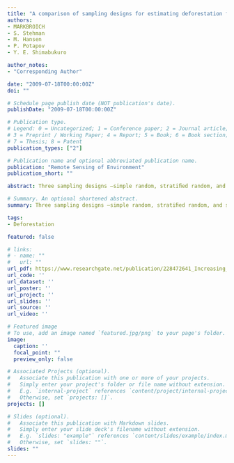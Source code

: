 ```yaml
---
title: "A comparison of sampling designs for estimating deforestation from Landsatimagery: A case study of the Brazilian Legal Amazon"
authors:
- MARKBROICH
- S. Stehman
- M. Hansen
- P. Potapov
- Y. E. Shimabukuro

author_notes:
- "Corresponding Author"

date: "2009-07-18T00:00:00Z"
doi: ""

# Schedule page publish date (NOT publication's date).
publishDate: "2009-07-18T00:00:00Z"

# Publication type.
# Legend: 0 = Uncategorized; 1 = Conference paper; 2 = Journal article;
# 3 = Preprint / Working Paper; 4 = Report; 5 = Book; 6 = Book section;
# 7 = Thesis; 8 = Patent
publication_types: ["2"]

# Publication name and optional abbreviated publication name.
publication: "Remote Sensing of Environment"
publication_short: ""

abstract: Three sampling designs —simple random, stratiﬁed random, and systematic sampling —are compared onthe basis of precision of estimated loss of intact humid tropical forest area in the Brazilian Legal Amazon from 2000 to 2005. MODIS-derived deforestation is used to partition the study area into strata to intensify sampling within forest clearing hotspots. The precision of the estimator of deforestation area for each designis calculated from a population of wall-to-wall PRODES deforestation data available for the study area. Both systematic and stratiﬁed sampling yield smaller standard errors than simple random sampling, and thestratiﬁed design has smaller standard errors than the systematic design at each sample size evaluated. The results of this case study demonstrate the utility of a stratiﬁed design based on MODIS-derived deforestationdata to improve precision of the estimated loss of intact forest area as estimated from sampling Landsat imagery.

# Summary. An optional shortened abstract.
summary: Three sampling designs —simple random, stratiﬁed random, and systematic sampling —are compared onthe basis of precision of estimated loss of intact humid tropical forest area in the Brazilian Legal Amazon from 2000 to 2005. The results of this case study demonstrate the utility of a stratiﬁed design based on MODIS-derived deforestationdata to improve precision of the estimated loss of intact forest area as estimated from sampling Landsat imagery.

tags:
- Deforestation

featured: false

# links:
# - name: ""
#   url: ""
url_pdf: https://www.researchgate.net/publication/228472641_Increasing_the_efficiency_of_forest_clearing_estimation_in_the_Legal_Amazon_using_targeted_sampling
url_code: ''
url_dataset: ''
url_poster: ''
url_project: ''
url_slides: ''
url_source: ''
url_video: ''

# Featured image
# To use, add an image named `featured.jpg/png` to your page's folder. 
image:
  caption: ''
  focal_point: ""
  preview_only: false

# Associated Projects (optional).
#   Associate this publication with one or more of your projects.
#   Simply enter your project's folder or file name without extension.
#   E.g. `internal-project` references `content/project/internal-project/index.md`.
#   Otherwise, set `projects: []`.
projects: []

# Slides (optional).
#   Associate this publication with Markdown slides.
#   Simply enter your slide deck's filename without extension.
#   E.g. `slides: "example"` references `content/slides/example/index.md`.
#   Otherwise, set `slides: ""`.
slides: ""
---
```



